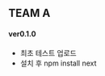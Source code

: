 <h2>TEAM A</h2>

<h4>ver0.1.0</h4>
<ul>
  <li>
    최초 테스트 업로드
  </li>
  <li>
    설치 후 npm install next
  </li>
  </ul>
